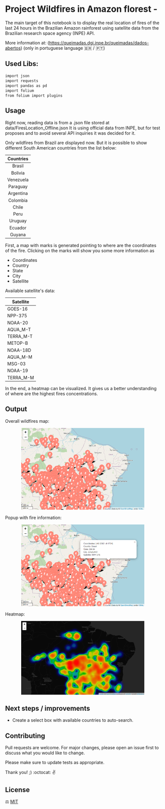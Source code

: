 # Project Wildfires in Amazon florest - 


The main target of this notebook is to display the real location of fires of the last 24 hours in the Brazilian Amazon rainforest using satellite data from the Brazilian research space agency (INPE) API.


More information at: (https://queimadas.dgi.inpe.br/queimadas/dados-abertos)  (only in portuguese language :brazil: / :portugal:)


## Used Libs:


```
import json
import requests
import pandas as pd
import folium
from folium import plugins
```

## Usage

Right now, reading data is from a .json file stored at data/FiresLocation_Offline.json
It is using official data from INPE, but for test proposes and to avoid several API inquiries it was decided for it.

Only wildfires from Brazil are displayed now. But it is possible to show different South American countries from the list below:

| Countries 	|
|:---------:	|
| Brasil    	|
| Bolivia   	|
| Venezuela 	|
| Paraguay  	|
| Argentina 	|
| Colombia  	|
| Chile     	|
| Peru      	|
| Uruguay   	|
| Ecuador   	|
| Guyana    	|

 
First, a map with marks is generated pointing to where are the coordinates of the fire. Clicking on the marks will show you some more information as

- Coordinates
- Country
- State
- City
- Satellite 




Available satellite's data:

| Satellite  	|
|-----------	|
| GOES-16   	|
| NPP-375   	|
| NOAA-20   	|
| AQUA_M-T  	|
| TERRA_M-T 	|
| METOP-B   	|
| NOAA-18D  	|
| AQUA_M-M  	|
| MSG-03    	|
| NOAA-19   	|
| TERRA_M-M 	|


In the end, a heatmap can be visualized. It gives us a better understanding of where are the highest fires concentrations.



## Output

Overall wildfires map:


<p align="center">
  <img src=".\pictures\map_overall.png" width="400" />
</p>


Popup with fire information:

<p align="center">
  <img src=".\pictures\map_popupINFO.png" width="400" />
</p>


Heatmap:

<p align="center">
  <img src=".\pictures\heatmap.png" width="400" />
</p>



## Next steps / improvements

- Create a select box with available countries to auto-search.






## Contributing
Pull requests are welcome. For major changes, please open an issue first to discuss what you would like to change.

Please make sure to update tests as appropriate.


Thank you! ;)
:octocat: :v:



## License

:balance_scale: [MIT](https://choosealicense.com/licenses/mit/)
